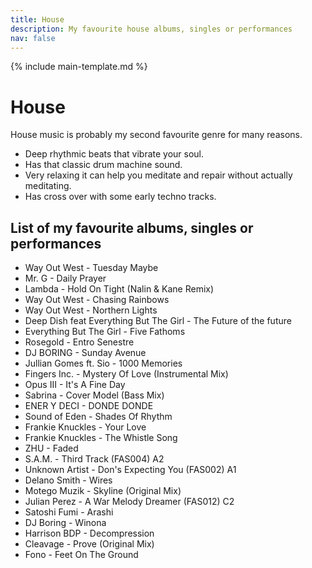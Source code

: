 ```yaml
---
title: House
description: My favourite house albums, singles or performances
nav: false
---
```


{% include main-template.md %}

# House

House music is probably my second favourite genre for many reasons.

* Deep rhythmic beats that vibrate your soul.
* Has that classic drum machine sound.
* Very relaxing it can help you meditate and repair without actually meditating.
* Has cross over with some early techno tracks.

## List of my favourite albums, singles or performances

* Way Out West - Tuesday Maybe
* Mr. G - Daily Prayer
* Lambda - Hold On Tight (Nalin & Kane Remix)
* Way Out West - Chasing Rainbows
* Way Out West - Northern Lights
* ​Deep Dish feat Everything But The Girl - The Future of the future
* Everything But The Girl - Five Fathoms
* Rosegold - Entro Senestre
* ​DJ BORING - Sunday Avenue
* Jullian Gomes ft. Sio - 1000 Memories
* ​Fingers Inc. - Mystery Of Love (Instrumental Mix)
* Opus III - It's A Fine Day
* Sabrina - Cover Model (Bass Mix)
* ENER Y DECI - DONDE DONDE
* Sound of Eden - Shades Of Rhythm
* Frankie Knuckles - Your Love
* Frankie Knuckles - The Whistle Song
* ZHU - Faded
* S.A.M. - Third Track (FAS004) A2
* ​Unknown Artist - Don's Expecting You (FAS002) A1
* Delano Smith - Wires
* Motego Muzik - Skyline (Original Mix)
* ​Julian Perez - A War Melody Dreamer (FAS012) C2
* ​Satoshi Fumi - Arashi
* ​DJ Boring - Winona
* Harrison BDP - Decompression
* ​Cleavage - Prove (Original Mix)
* Fono - Feet On The Ground
